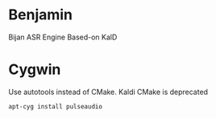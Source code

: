 # Benjamin
Bijan ASR Engine Based-on KalD

# Cygwin
Use autotools instead of CMake. Kaldi CMake is deprecated

```
apt-cyg install pulseaudio
```

